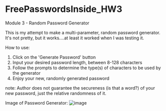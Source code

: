 # FreePasswordsInside_HW3
Module 3 - Random Password Generator

This is my attempt to make a multi-parameter, random password generator. It's not pretty, but it works....at least it worked when I was testing it.

How to use:
1. Click on the 'Generate Password' button
2. Input your desired password length, between 8-128 characters
3. Follow the prompts to determine the type(s) of characters to be used by the generator
4. Enjoy your new, randomly generated password

note: Author does not guarantee the secureness (is that a word?) of your new password, just the relative randomness of it.


Image of Password Generator:
![image](https://user-images.githubusercontent.com/102646590/175759296-79a7f90d-c4b7-48fb-a9f1-4ba82c9186b6.png)
